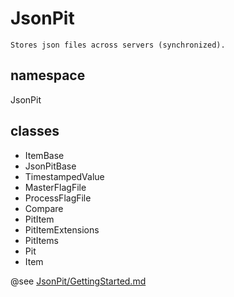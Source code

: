 # JsonPit

    Stores json files across servers (synchronized).

## namespace

JsonPit

## classes

- ItemBase
- JsonPitBase
- TimestampedValue
- MasterFlagFile
- ProcessFlagFile
- Compare
- PitItem
- PitItemExtensions
- PitItems
- Pit
- Item

@see [JsonPit/GettingStarted.md](JsonPit/GettingStarted.md)